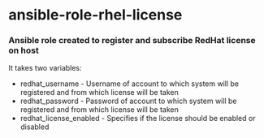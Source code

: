 # ansible-role-rhel-license

### Ansible role created to register and subscribe RedHat license on host

It takes two variables:
* redhat_username - Username of account to which system will be registered and from which license will be taken
* redhat_password - Password of account to which system will be registered and from which license will be taken
* redhat_license_enabled - Specifies if the license should be enabled or disabled

